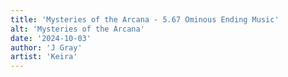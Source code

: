 ```yaml
---
title: 'Mysteries of the Arcana - 5.67 Ominous Ending Music'
alt: 'Mysteries of the Arcana'
date: '2024-10-03'
author: 'J Gray'
artist: 'Keira'
---
```

